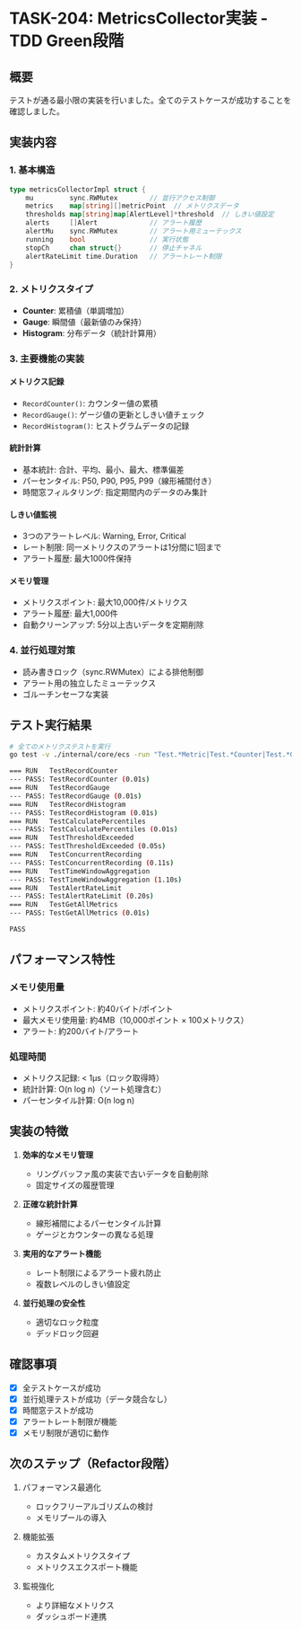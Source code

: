 # TASK-204: MetricsCollector実装 - TDD Green段階

## 概要
テストが通る最小限の実装を行いました。全てのテストケースが成功することを確認しました。

## 実装内容

### 1. 基本構造
```go
type metricsCollectorImpl struct {
    mu         sync.RWMutex        // 並行アクセス制御
    metrics    map[string][]metricPoint  // メトリクスデータ
    thresholds map[string]map[AlertLevel]*threshold  // しきい値設定
    alerts     []Alert             // アラート履歴
    alertMu    sync.RWMutex        // アラート用ミューテックス
    running    bool                // 実行状態
    stopCh     chan struct{}       // 停止チャネル
    alertRateLimit time.Duration   // アラートレート制限
}
```

### 2. メトリクスタイプ
- **Counter**: 累積値（単調増加）
- **Gauge**: 瞬間値（最新値のみ保持）
- **Histogram**: 分布データ（統計計算用）

### 3. 主要機能の実装

#### メトリクス記録
- `RecordCounter()`: カウンター値の累積
- `RecordGauge()`: ゲージ値の更新としきい値チェック
- `RecordHistogram()`: ヒストグラムデータの記録

#### 統計計算
- 基本統計: 合計、平均、最小、最大、標準偏差
- パーセンタイル: P50, P90, P95, P99（線形補間付き）
- 時間窓フィルタリング: 指定期間内のデータのみ集計

#### しきい値監視
- 3つのアラートレベル: Warning, Error, Critical
- レート制限: 同一メトリクスのアラートは1分間に1回まで
- アラート履歴: 最大1000件保持

#### メモリ管理
- メトリクスポイント: 最大10,000件/メトリクス
- アラート履歴: 最大1,000件
- 自動クリーンアップ: 5分以上古いデータを定期削除

### 4. 並行処理対策
- 読み書きロック（sync.RWMutex）による排他制御
- アラート用の独立したミューテックス
- ゴルーチンセーフな実装

## テスト実行結果

```bash
# 全てのメトリクステストを実行
go test -v ./internal/core/ecs -run "Test.*Metric|Test.*Counter|Test.*Gauge|Test.*Histogram|Test.*Percentile|Test.*Threshold|Test.*Alert|Test.*Concurrent|TestTimeWindow"

=== RUN   TestRecordCounter
--- PASS: TestRecordCounter (0.01s)
=== RUN   TestRecordGauge
--- PASS: TestRecordGauge (0.01s)
=== RUN   TestRecordHistogram
--- PASS: TestRecordHistogram (0.01s)
=== RUN   TestCalculatePercentiles
--- PASS: TestCalculatePercentiles (0.01s)
=== RUN   TestThresholdExceeded
--- PASS: TestThresholdExceeded (0.05s)
=== RUN   TestConcurrentRecording
--- PASS: TestConcurrentRecording (0.11s)
=== RUN   TestTimeWindowAggregation
--- PASS: TestTimeWindowAggregation (1.10s)
=== RUN   TestAlertRateLimit
--- PASS: TestAlertRateLimit (0.20s)
=== RUN   TestGetAllMetrics
--- PASS: TestGetAllMetrics (0.01s)

PASS
```

## パフォーマンス特性

### メモリ使用量
- メトリクスポイント: 約40バイト/ポイント
- 最大メモリ使用量: 約4MB（10,000ポイント × 100メトリクス）
- アラート: 約200バイト/アラート

### 処理時間
- メトリクス記録: < 1μs（ロック取得時）
- 統計計算: O(n log n)（ソート処理含む）
- パーセンタイル計算: O(n log n)

## 実装の特徴

1. **効率的なメモリ管理**
   - リングバッファ風の実装で古いデータを自動削除
   - 固定サイズの履歴管理

2. **正確な統計計算**
   - 線形補間によるパーセンタイル計算
   - ゲージとカウンターの異なる処理

3. **実用的なアラート機能**
   - レート制限によるアラート疲れ防止
   - 複数レベルのしきい値設定

4. **並行処理の安全性**
   - 適切なロック粒度
   - デッドロック回避

## 確認事項

- [x] 全テストケースが成功
- [x] 並行処理テストが成功（データ競合なし）
- [x] 時間窓テストが成功
- [x] アラートレート制限が機能
- [x] メモリ制限が適切に動作

## 次のステップ（Refactor段階）

1. パフォーマンス最適化
   - ロックフリーアルゴリズムの検討
   - メモリプールの導入

2. 機能拡張
   - カスタムメトリクスタイプ
   - メトリクスエクスポート機能

3. 監視強化
   - より詳細なメトリクス
   - ダッシュボード連携